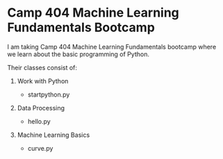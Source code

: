 # Camp 404 Machine Learning Fundamentals Bootcamp
 I am taking Camp 404 Machine Learning Fundamentals bootcamp where we learn about the basic programming of Python. 
 
 Their classes consist of:
 1. Work with Python
    * startpython.py

 2. Data Processing
    * hello.py

 3. Machine Learning Basics
    * curve.py
